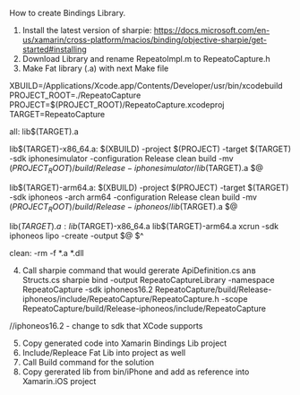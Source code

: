 How to create Bindings Library.
1. Install the latest version of sharpie: https://docs.microsoft.com/en-us/xamarin/cross-platform/macios/binding/objective-sharpie/get-started#installing
2. Download Library and rename RepeatoImpl.m to RepeatoCapture.h
3. Make Fat library (.a) with next Make file

XBUILD=/Applications/Xcode.app/Contents/Developer/usr/bin/xcodebuild
PROJECT_ROOT=./RepeatoCapture
PROJECT=$(PROJECT_ROOT)/RepeatoCapture.xcodeproj
TARGET=RepeatoCapture


all: lib$(TARGET).a

lib$(TARGET)-x86_64.a:
	$(XBUILD) -project $(PROJECT) -target $(TARGET) -sdk iphonesimulator -configuration Release clean build
	-mv $(PROJECT_ROOT)/build/Release-iphonesimulator/lib$(TARGET).a $@

lib$(TARGET)-arm64.a:
	$(XBUILD) -project $(PROJECT) -target $(TARGET) -sdk iphoneos -arch arm64 -configuration Release clean build
	-mv $(PROJECT_ROOT)/build/Release-iphoneos/lib$(TARGET).a $@

lib$(TARGET).a: lib$(TARGET)-x86_64.a lib$(TARGET)-arm64.a
	xcrun -sdk iphoneos lipo -create -output $@ $^

clean:
	-rm -f *.a *.dll


4. Call sharpie command that would gererate ApiDefinition.cs anв Structs.cs
sharpie bind -output RepeatoCaptureLibrary -namespace  RepeatoCapture -sdk iphoneos16.2 RepeatoCapture/build/Release-iphoneos/include/RepeatoCapture/RepeatoCapture.h  -scope RepeatoCapture/build/Release-iphoneos/include/RepeatoCapture 

//iphoneos16.2 - change to sdk that XCode supports

5. Copy generated code into Xamarin Bindings Lib project
6. Include/Repleace Fat Lib into project as well
7. Call Build command for the solution
8. Copy gererated lib from bin/iPhone and add as reference into Xamarin.iOS project
